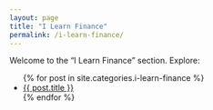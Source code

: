 ```yaml
---
layout: page
title: "I Learn Finance"
permalink: /i-learn-finance/
---
```


Welcome to the “I Learn Finance” section. Explore:
<ul>
{% for post in site.categories.i-learn-finance %}
    <li>
        <a href="{{ post.url }}">{{ post.title }}</a>
    </li>
{% endfor %}
</ul>
